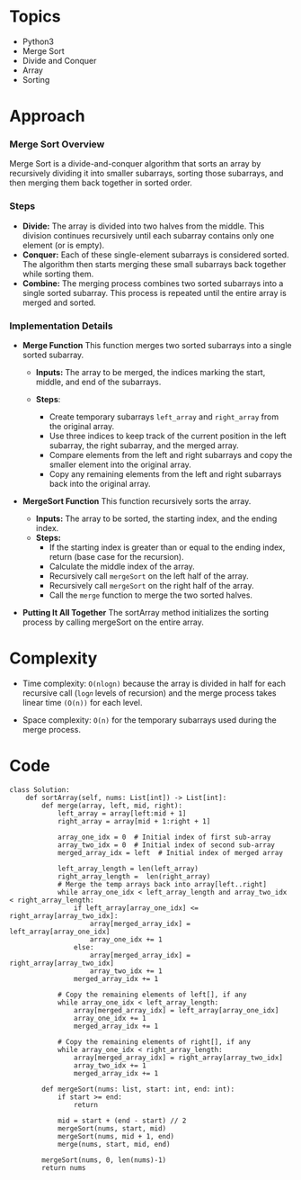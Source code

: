 # Topics

- Python3
- Merge Sort
- Divide and Conquer
- Array
- Sorting

# Approach

### Merge Sort Overview

Merge Sort is a divide-and-conquer algorithm that sorts an array by recursively dividing it into smaller subarrays, sorting those subarrays, and then merging them back together in sorted order.

### **Steps**

- **Divide:** The array is divided into two halves from the middle. This division continues recursively until each subarray contains only one element (or is empty).
- **Conquer:** Each of these single-element subarrays is considered sorted. The algorithm then starts merging these small subarrays back together while sorting them.
- **Combine:** The merging process combines two sorted subarrays into a single sorted subarray. This process is repeated until the entire array is merged and sorted.

### **Implementation Details**

- **Merge Function**
  This function merges two sorted subarrays into a single sorted subarray.

  - **Inputs:** The array to be merged, the indices marking the start, middle, and end of the subarrays.

  - **Steps**:
    - Create temporary subarrays `left_array` and `right_array` from the original array.
    - Use three indices to keep track of the current position in the left subarray, the right subarray, and the merged array.
    - Compare elements from the left and right subarrays and copy the smaller element into the original array.
    - Copy any remaining elements from the left and right subarrays back into the original array.

- **MergeSort Function**
  This function recursively sorts the array.

  - **Inputs:** The array to be sorted, the starting index, and the ending index.
  - **Steps:**
    - If the starting index is greater than or equal to the ending index, return (base case for the recursion).
    - Calculate the middle index of the array.
    - Recursively call `mergeSort` on the left half of the array.
    - Recursively call `mergeSort` on the right half of the array.
    - Call the `merge` function to merge the two sorted halves.

- **Putting It All Together**
The sortArray method initializes the sorting process by calling mergeSort on the entire array.
<!-- Describe your approach to solving the problem. -->

# Complexity

- Time complexity: `O(nlogn)` because the array is divided in half for each recursive call (`log𝑛` levels of recursion) and the merge process takes linear time `(O(n))` for each level.
<!-- Add your time complexity here, e.g. $$O(n)$$ -->

- Space complexity: `O(n)` for the temporary subarrays used during the merge process.
<!-- Add your space complexity here, e.g. $$O(n)$$ -->

# Code

```
class Solution:
    def sortArray(self, nums: List[int]) -> List[int]:
        def merge(array, left, mid, right):
            left_array = array[left:mid + 1]
            right_array = array[mid + 1:right + 1]

            array_one_idx = 0  # Initial index of first sub-array
            array_two_idx = 0  # Initial index of second sub-array
            merged_array_idx = left  # Initial index of merged array

            left_array_length = len(left_array)
            right_array_length =  len(right_array)
            # Merge the temp arrays back into array[left..right]
            while array_one_idx < left_array_length and array_two_idx < right_array_length:
                if left_array[array_one_idx] <= right_array[array_two_idx]:
                    array[merged_array_idx] = left_array[array_one_idx]
                    array_one_idx += 1
                else:
                    array[merged_array_idx] = right_array[array_two_idx]
                    array_two_idx += 1
                merged_array_idx += 1

            # Copy the remaining elements of left[], if any
            while array_one_idx < left_array_length:
                array[merged_array_idx] = left_array[array_one_idx]
                array_one_idx += 1
                merged_array_idx += 1

            # Copy the remaining elements of right[], if any
            while array_one_idx < right_array_length:
                array[merged_array_idx] = right_array[array_two_idx]
                array_two_idx += 1
                merged_array_idx += 1

        def mergeSort(nums: list, start: int, end: int):
            if start >= end:
                return

            mid = start + (end - start) // 2
            mergeSort(nums, start, mid)
            mergeSort(nums, mid + 1, end)
            merge(nums, start, mid, end)

        mergeSort(nums, 0, len(nums)-1)
        return nums
```
